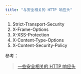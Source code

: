 ```yaml
---
title: "与安全相关的 HTTP 响应头"
---
```


1. Strict-Transport-Security
1. X-Frame-Options
1. X-XSS-Protection
1. X-Content-Type-Options
1. X-Content-Security-Policy

参考：

> [一些安全相关的 HTTP 响应头](http://www.admin10000.com/document/2626.html)
